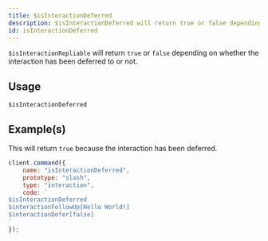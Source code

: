 ```yaml
---
title: $isInteractionDeferred
description: $isInteractionDeferred will return true or false depending on whether the interaction has been deferred to or not.
id: isInteractionDeferred
---
```


`$isInteractionRepliable` will return `true` or `false` depending on whether the interaction has been deferred to or not.

## Usage

```aoi
$isInteractionDeferred
```

## Example(s)
This will return `true` because the interaction has been deferred.

```js
client.command({
    name: "isInteractionDeferred",
    prototype: "slash",
    type: "interaction",
    code: `
$isInteractionDeferred
$interactionFollowUp[Hello World!]
$interactionDefer[false]
`
});
```
